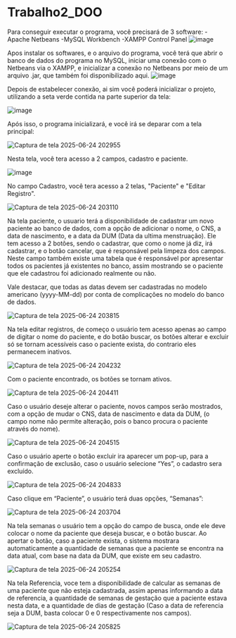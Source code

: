 # Trabalho2_DOO

Para conseguir executar o programa, você precisará de 3 software:
  -Apache Netbeans
  -MySQL Workbench
  -XAMPP Control Panel
  ![image](https://github.com/user-attachments/assets/93710229-5bc3-4c36-a63d-8979e230beff)

  Apos instalar os softwares, e o arquivo do programa, você terá que abrir o banco de dados do programa no MySQL, iniciar uma conexão com o Netbeans via o XAMPP, e inicializar a conexão no Netbeans por meio de um arquivo .jar, que também foi disponibilizado aqui.
  ![image](https://github.com/user-attachments/assets/c8f54068-a663-4297-8a5a-dc5564d0a9d0)

  Depois de estabelecer conexão, ai sim você poderá inicializar o projeto, utilizando a seta verde contida na parte superior da tela:
  
  ![image](https://github.com/user-attachments/assets/718f1a40-c2e9-43e0-b734-ed5d5a84dd13)

  Após isso, o programa inicializará, e você irá se deparar com a tela principal:

  ![Captura de tela 2025-06-24 202955](https://github.com/user-attachments/assets/1a10eeb4-5f79-4f32-bbb4-f6877f7195f7)

  Nesta tela, você tera acesso a 2 campos, cadastro e paciente.
  
  ![image](https://github.com/user-attachments/assets/b7397283-9af2-4da5-ba0c-0cc710d725a1)

  No campo Cadastro, você tera acesso a 2 telas, "Paciente" e "Editar Registro".

  ![Captura de tela 2025-06-24 203110](https://github.com/user-attachments/assets/9f6ec8b3-bfdf-4508-9ad7-2e5e3498204e)

  Na tela paciente, o usuario terá a disponibilidade de cadastrar um novo paciente ao banco de dados, com a opção de adicionar o nome, o CNS, a data de nascimento, e a data da DUM (Data da ultima menstruação). Ele tem acesso a 2 botões, sendo o cadastrar, que como o nome já diz, irá cadastrar, e o botão cancelar, que é responsável pela limpeza dos campos. Neste campo também existe uma tabela que é responsável por apresentar todos os pacientes já existentes no banco, assim mostrando se o paciente que ele cadastrou foi adicionado realmente ou não.

  Vale destacar, que todas as datas devem ser cadastradas no modelo americano (yyyy-MM-dd) por conta de complicações no modelo do banco de dados.
  
  ![Captura de tela 2025-06-24 203815](https://github.com/user-attachments/assets/5efb2d31-02af-4b39-848a-c32c74605881)

  Na tela editar registros, de começo o usuário tem acesso apenas ao campo de digitar o nome do paciente, e do botão buscar, os botões alterar e excluir só se tornam acessíveis caso o paciente exista, do contrario eles permanecem inativos. 

  ![Captura de tela 2025-06-24 204232](https://github.com/user-attachments/assets/1ce4f76e-fcfb-4217-88d0-541ea9ebb9e2)

  Com o paciente encontrado, os botões se tornam ativos. 
  
  ![Captura de tela 2025-06-24 204411](https://github.com/user-attachments/assets/aa575a83-d998-4bec-b485-ac463a4a449a)

  Caso o usuário deseje alterar o paciente, novos campos serão mostrados, com a opção de mudar o CNS, data de nascimento e data da DUM, (o campo nome não permite alteração, pois o banco procura o paciente através do nome). 

  ![Captura de tela 2025-06-24 204515](https://github.com/user-attachments/assets/f4633a1d-e48c-4c4f-b961-d9dcb01ab987)

  Caso o usuário aperte o botão excluir ira aparecer um pop-up, para a confirmação de exclusão, caso o usuário selecione “Yes”, o cadastro sera excluído.
  
  ![Captura de tela 2025-06-24 204833](https://github.com/user-attachments/assets/b8d137cd-3cc3-442d-8ca5-6f89cf34c64a)

  Caso clique em “Paciente”, o usuário terá duas opções, “Semanas”:
  
  ![Captura de tela 2025-06-24 203704](https://github.com/user-attachments/assets/030420b9-c097-4824-ba8a-39ff8a644956)

  Na tela semanas  o usuário tem a opção do campo de busca, onde ele deve colocar o nome da paciente que deseja buscar, e o botão buscar. Ao apertar o botão, caso a paciente exista, o sistema mostrara automaticamente a quantidade de semanas que a paciente se encontra na data atual, com base na data da DUM, que existe em seu cadastro. 

  ![Captura de tela 2025-06-24 205254](https://github.com/user-attachments/assets/a5c16a03-ea5f-453a-adaf-57fc66f33fbf)

  Na tela Referencia, voce tem a disponibilidade de calcular as semanas de uma paciente que não esteja cadastrada, assim apenas informando a data de referencia, a quantidade de semanas de gestação que a paciente estava nesta data, e a quantidade de dias de gestação (Caso a data de referencia seja a DUM, basta colocar 0 e 0 respectivamente nos campos).
  
  ![Captura de tela 2025-06-24 205825](https://github.com/user-attachments/assets/f31c06db-bd6d-4639-9c8c-613cad89503c)

